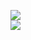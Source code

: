 [![](https://img.shields.io/badge/Made%20With-Github%20Spray-lightgrey.svg?style=for-the-badge&logo=github)](https://github.com/Annihil/github-spray#5783)  
[![](https://i.imgur.com/2DrTn0Z.gif)](https://github.com/Annihil/github-spray)